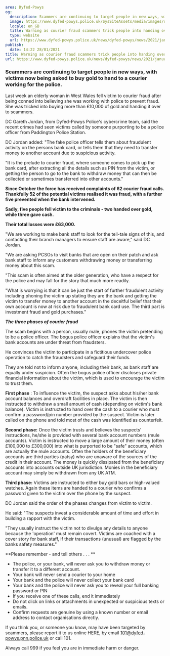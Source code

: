 ```yaml
area: Dyfed-Powys
og:
  description: Scammers are continuing to target people in new ways, with victims now being asked to buy gold to hand to a courier working for the police.
  image: https://www.dyfed-powys.police.uk/SysSiteAssets/media/images/dyfed-powys/news/stock-images-and-logos/appeals-and-results.png?crop=(0,12,810,438)&amp;w=600&amp;h=300&amp;scale=both
  locale: en_GB
  title: Warning as courier fraud scammers trick people into handing over gold
  type: website
  url: https://www.dyfed-powys.police.uk/news/dyfed-powys/news/2021/january-2021/warning-as-courier-fraud-scammers-trick-people-into-handing-over-gold/
publish:
  date: 14:22 28/01/2021
title: Warning as courier fraud scammers trick people into handing over gold | Dyfed-Powys Police
url: https://www.dyfed-powys.police.uk/news/dyfed-powys/news/2021/january-2021/warning-as-courier-fraud-scammers-trick-people-into-handing-over-gold/
```

### **Scammers are continuing to target people in new ways, with victims now being asked to buy gold to hand to a courier working for the police.**

Last week an elderly woman in West Wales fell victim to courier fraud after being conned into believing she was working with police to prevent fraud. She was tricked into buying more than £10,000 of gold and handing it over to scammers.

DC Gareth Jordan, from Dyfed-Powys Police's cybercrime team, said the recent crimes had seen victims called by someone purporting to be a police officer from Paddington Police Station.

DC Jordan added: "The fake police officer tells them about fraudulent activity on the persons bank card, or tells them that they need to transfer money to another account due to suspicious activity.

"It is the prelude to courier fraud, where someone comes to pick up the bank card, after extracting all the details such as PIN from the victim, or getting the person to go to the bank to withdraw money that can then be collected or sometimes transferred into other accounts."

**Since October the force has received complaints of 62 courier fraud calls. Thankfully 52 of the potential victims realised it was fraud, with a further five prevented when the bank intervened.**

**Sadly, five people fell victim to the criminals - two handed over gold, while three gave cash.**

**Their total losses were £63,000.**

"We are working to make bank staff to look for the tell-tale signs of this, and contacting their branch managers to ensure staff are aware," said DC Jordan.

"We are asking PCSOs to visit banks that are open on their patch and ask bank staff to inform any customers withdrawing money or transferring money about this scam.

"This scam is often aimed at the older generation, who have a respect for the police and may fall for the story that much more readily.

"What is worrying is that it can be just the start of further fraudulent activity including phoning the victim up stating they are the bank and getting the victim to transfer money to another account in the deceitful belief that their own account is now at risk due to fraudulent bank card use. The third part is investment fraud and gold purchases."

**_The three phases of courier fraud_**

The scam begins with a person, usually male, phones the victim pretending to be a police officer. The bogus police officer explains that the victim's bank accounts are under threat from fraudsters.

He convinces the victim to participate in a fictitious undercover police operation to catch the fraudsters and safeguard their funds.

They are told not to inform anyone, including their bank, as bank staff are equally under suspicion. Often the bogus police officer discloses private financial information about the victim, which is used to encourage the victim to trust them.

**First phase** : To influence the victim, the suspect asks about his/her bank account balances and overdraft facilities in place. The victim is then instructed to withdraw a small amount of cash (depending on victim's bank balance). Victim is instructed to hand over the cash to a courier who must confirm a password/pin number provided by the suspect. Victim is later called on the phone and told most of the cash was identified as counterfeit.

**Second phase:** Once the victim trusts and believes the suspects' instructions, he/she is provided with several bank account numbers (mule accounts). Victim is instructed to move a large amount of their money (often £100,000 to £300,000) into what is purported to be "safe" accounts, which are actually the mule accounts. Often the holders of the beneficiary accounts are third parties (patsy) who are unaware of the sources of the credit in their account. The money is quickly dissipated from the beneficiary accounts into accounts outside UK jurisdiction. Monies in the beneficiary account may simply be withdrawn from any UK ATM.

**Third phase:** Victims are instructed to either buy gold bars or high-valued watches. Again these items are handed to a courier who confirms a password given to the victim over the phone by the suspect.

DC Jordan said the order of the phases changes from victim to victim.

He said: "The suspects invest a considerable amount of time and effort in building a rapport with the victim.

"They usually instruct the victim not to divulge any details to anyone because the 'operation' must remain covert. Victims are coached with a cover story for bank staff, if their transactions (unusual) are flagged by the banks safety measures."

**Please remember - and tell others . . . **

 * The police, or your bank, will never ask you to withdraw money or transfer it to a different account.
 * Your bank will never send a courier to your home
 * Your bank and the police will never collect your bank card
 * Your bank and the police will never ask you to reveal your full banking password or PIN
 * If you receive one of these calls, end it immediately
 * Do not click on links or attachments in unexpected or suspicious texts or emails.
 * Confirm requests are genuine by using a known number or email address to contact organisations directly.

If you think you, or someone you know, may have been targeted by scammers, please report it to us online HERE, by email 101@dyfed-powys.pnn.police.uk or call 101.

Always call 999 if you feel you are in immediate harm or danger.
